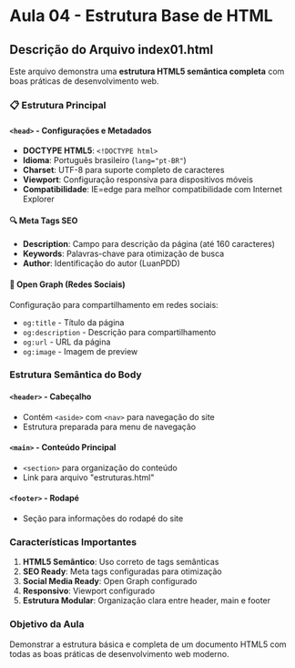 # Aula 04 - Estrutura Base de HTML

## Descrição do Arquivo index01.html

Este arquivo demonstra uma **estrutura HTML5 semântica completa** com boas práticas de desenvolvimento web.

### 📋 Estrutura Principal

#### `<head>` - Configurações e Metadados
- **DOCTYPE HTML5**: `<!DOCTYPE html>`
- **Idioma**: Português brasileiro (`lang="pt-BR"`)
- **Charset**: UTF-8 para suporte completo de caracteres
- **Viewport**: Configuração responsiva para dispositivos móveis
- **Compatibilidade**: IE=edge para melhor compatibilidade com Internet Explorer

#### 🔍 Meta Tags SEO
- **Description**: Campo para descrição da página (até 160 caracteres)
- **Keywords**: Palavras-chave para otimização de busca
- **Author**: Identificação do autor (LuanPDD)

#### 📱 Open Graph (Redes Sociais)
Configuração para compartilhamento em redes sociais:
- `og:title` - Título da página
- `og:description` - Descrição para compartilhamento
- `og:url` - URL da página
- `og:image` - Imagem de preview

### Estrutura Semântica do Body

#### `<header>` - Cabeçalho
- Contém `<aside>` com `<nav>` para navegação do site
- Estrutura preparada para menu de navegação

#### `<main>` - Conteúdo Principal
- `<section>` para organização do conteúdo
- Link para arquivo "estruturas.html"

#### `<footer>` - Rodapé
- Seção para informações do rodapé do site

### Características Importantes

1. **HTML5 Semântico**: Uso correto de tags semânticas
2. **SEO Ready**: Meta tags configuradas para otimização
3. **Social Media Ready**: Open Graph configurado
4. **Responsivo**: Viewport configurado
5. **Estrutura Modular**: Organização clara entre header, main e footer

### Objetivo da Aula
Demonstrar a estrutura básica e completa de um documento HTML5 com todas as boas práticas de desenvolvimento web moderno.
